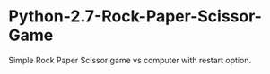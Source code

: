 # Python-2.7-Rock-Paper-Scissor-Game
Simple Rock Paper Scissor game vs computer with restart option.
